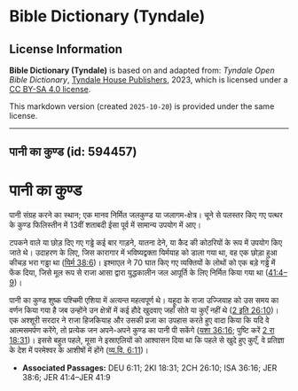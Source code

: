 # Bible Dictionary (Tyndale)

## License Information

**Bible Dictionary (Tyndale)** is based on and adapted from: _Tyndale Open Bible Dictionary_, [Tyndale House Publishers](https://tyndaleopenresources.com/), 2023, which is licensed under a [CC BY-SA 4.0 license](https://creativecommons.org/licenses/by-sa/4.0/legalcode.en).

This markdown version (created `2025-10-20`) is provided under the same license.



--------------------------------

## पानी का कुण्ड (id: 594457)

पानी का कुण्ड
=============

पानी संग्रह करने का स्थान; एक मानव निर्मित जलकुण्ड या जलागम\-क्षेत्र। चूने से पलस्तर किए गए पत्थर के कुण्ड फिलिस्तीन में 13वीं शताबदी ईसा पूर्व में सामान्य उपयोग में आए।

टपकने वाले या छोड़ दिए गए गड्ढे कई बार गाड़ने, यातना देने, या कैद की कोठरियों के रूप में उपयोग किए जाते थे। उदाहरण के लिए, जिस कारागार में भविष्यद्वक्ता यिर्मयाह को डाला गया था, वह एक छोड़ा हुआ कीचड़ भरा गड्ढा था ([यिर्म 38:6](https://ref.ly/Jer38:6))। इश्माएल ने 70 घात किए गए व्यक्तियों के लोथों को एक बड़े गड्ढे में फेंक दिया, जिसे मूल रूप से राजा आसा द्वारा युद्धकालीन जल आपूर्ति के लिए निर्मित किया गया था ([41:4–9](https://ref.ly/Jer41:4-Jer41:9))।

पानी का कुण्ड शुष्क पश्चिमी एशिया में अत्यन्त महत्वपूर्ण थे। यहूदा के राजा उज्जियाह को उस समय का वर्णन किया गया है जब उन्होंने उन क्षेत्रों में कई हौदे खुदवाए जहाँ सोते या कुएँ नहीं थे ([2 इति 26:10](https://ref.ly/2Chr26:10))। एक अश्शूरी सरदार ने राजा हिजकियाह और उसकी प्रजा का उपहास करते हुए वादा किया कि यदि वे आत्मसमर्पण करेंगे, तो प्रत्येक जन अपने\-अपने कुण्ड का पानी पी सकेंगे ([यशा 36:16](https://ref.ly/Isa36:16); पुष्टि करें [2 रा 18:31](https://ref.ly/2Kgs18:31))। इससे बहुत पहले, मूसा ने इस्राएलियों को आश्वासन दिया था कि पहले से खुदे हुए कुएँ, वे प्रतिज्ञा के देश में परमेश्वर के आशीषों में होंगे ([व्य.वि. 6:11](https://ref.ly/Deut6:11))।

* **Associated Passages:** DEU 6:11; 2KI 18:31; 2CH 26:10; ISA 36:16; JER 38:6; JER 41:4–JER 41:9

